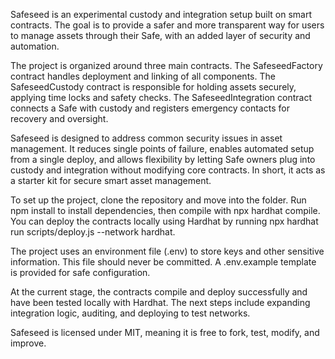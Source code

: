 Safeseed is an experimental custody and integration setup built on smart contracts. The goal is to provide a safer and more transparent way for users to manage assets through their Safe, with an added layer of security and automation.

The project is organized around three main contracts. The SafeseedFactory contract handles deployment and linking of all components. The SafeseedCustody contract is responsible for holding assets securely, applying time locks and safety checks. The SafeseedIntegration contract connects a Safe with custody and registers emergency contacts for recovery and oversight.

Safeseed is designed to address common security issues in asset management. It reduces single points of failure, enables automated setup from a single deploy, and allows flexibility by letting Safe owners plug into custody and integration without modifying core contracts. In short, it acts as a starter kit for secure smart asset management.

To set up the project, clone the repository and move into the folder. Run npm install to install dependencies, then compile with npx hardhat compile. You can deploy the contracts locally using Hardhat by running npx hardhat run scripts/deploy.js --network hardhat.

The project uses an environment file (.env) to store keys and other sensitive information. This file should never be committed. A .env.example template is provided for safe configuration.

At the current stage, the contracts compile and deploy successfully and have been tested locally with Hardhat. The next steps include expanding integration logic, auditing, and deploying to test networks.

Safeseed is licensed under MIT, meaning it is free to fork, test, modify, and improve.